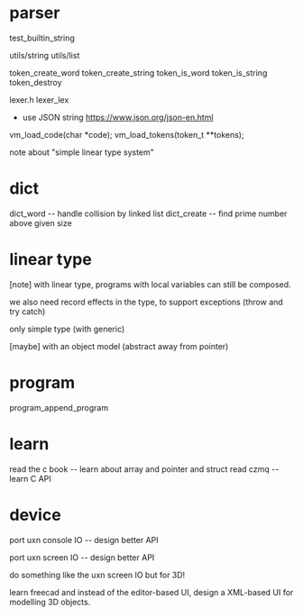 # parser

test_builtin_string

utils/string
utils/list

token_create_word
token_create_string
token_is_word
token_is_string
token_destroy

lexer.h
lexer_lex

- use JSON string https://www.json.org/json-en.html

vm_load_code(char *code);
vm_load_tokens(token_t **tokens);

note about "simple linear type system"

# dict

dict_word -- handle collision by linked list
dict_create -- find prime number above given size

# linear type

[note] with linear type, programs with local variables can still be composed.

we also need record effects in the type, to support exceptions (throw and try catch)

only simple type (with generic)

[maybe] with an object model (abstract away from pointer)

# program

program_append_program

# learn

read the c book -- learn about array and pointer and struct
read czmq -- learn C API

# device

port uxn console IO -- design better API

port uxn screen IO -- design better API

do something like the uxn screen IO but for 3D!

learn freecad and instead of the editor-based UI,
design a XML-based UI for modelling 3D objects.
